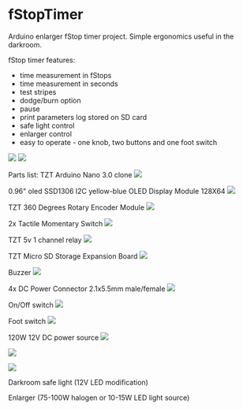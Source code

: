 # fStopTimer
Arduino enlarger fStop timer project. Simple ergonomics useful in the darkroom.

fStop timer features:
- time measurement in fStops
- time measurement in seconds
- test stripes
- dodge/burn option
- pause
- print parameters log stored on SD card
- safe light control
- enlarger control
- easy to operate - one knob, two buttons and one foot switch

![](img/ready1.jpg)
![](img/ready2.jpg)

Parts list:
TZT Arduino Nano 3.0 clone
![](img/nano.png)

0.96" oled SSD1306 I2C yellow-blue OLED Display Module 128X64
![](img/display.png)

TZT 360 Degrees Rotary Encoder Module
![](img/encoder.png)

2x Tactile Momentary Switch
![](img/button.png)

TZT 5v 1 channel relay
![](img/relay.png)

TZT Micro SD Storage Expansion Board
![](img/dc.png)

Buzzer
![](img/buzzer.png)

4x DC Power Connector 2.1x5.5mm male/female
![](img/jack.png)

On/Off switch
![](img/switch.png)

Foot switch
![](img/foot.png)

120W 12V DC power source
![](img/dc.png)

![](img/dev.png)

![](img/dev.jpg)

Darkroom safe light (12V LED modification)

Enlarger (75-100W halogen or 10-15W LED light source)